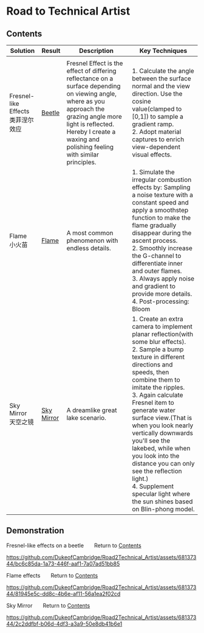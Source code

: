 # Road to Technical Artist

## <a name="contents">Contents</a>
| Solution   | Result | Description | Key Techniques |
| ----------- |---| ----------- | ---|
|      ||        | |
| Fresnel-like Effects<br/>类菲涅尔效应   |<a href="#beetle">Beetle</a>| Fresnel Effect is the effect of differing reflectance on a surface depending on viewing angle, where as you approach the grazing angle more light is reflected. Hereby I create a waxing and polishing feeling with similar principles.  |1. Calculate the angle between the surface normal and the view direction. Use the cosine value(clamped to [0,1]) to sample a gradient ramp.<br/> 2. Adopt material captures to enrich view-dependent visual effects.   |
| Flame<br/>小火苗 | <a href="#flame">Flame</a>| A most common phenomenon with endless details. |1. Simulate the irregular combustion effects by: Sampling a noise texture with a constant speed and apply a smoothstep function to make the flame gradually disappear during the ascent process.<br/> 2. Smoothly increase the G-channel to differentiate inner and outer flames.<br/> 3. Always apply noise and gradient to provide more details.  4. Post-processing: Bloom|
|Sky Mirror<br/>天空之镜   |<a href="#sky">Sky Mirror</a>| A dreamlike great lake scenario.      |1. Create an extra camera to implement planar reflection(with some blur effects).<br/> 2. Sample a bump texture in different directions and speeds, then combine them to imitate the ripples. <br/> 3. Again calculate Fresnel item to generate water surface view.(That is when you look nearly vertically downwards you'll see the lakebed, while when you look into the distance you can only see the reflection light.)<br/> 4. Supplement specular light where the sun shines based on Blin-phong model. |

## Demonstration
<a name="beetle">Fresnel-like effects on a beetle</a> &nbsp; &nbsp; &nbsp;   Return to <a href="#contents">Contents</a>

https://github.com/DukeofCambridge/Road2Technical_Artist/assets/68137344/bc6c85da-1a73-446f-aaf1-7a07ad51bb85

<a name="flame">Flame effects</a> &nbsp; &nbsp; &nbsp;   Return to <a href="#contents">Contents</a>

https://github.com/DukeofCambridge/Road2Technical_Artist/assets/68137344/81945e5c-dd8c-4b6e-af11-56a1ea2f02cd

<a name="sky">Sky Mirror</a> &nbsp; &nbsp; &nbsp;   Return to <a href="#contents">Contents</a>


https://github.com/DukeofCambridge/Road2Technical_Artist/assets/68137344/2c2ddfbf-b06d-4df3-a3a9-50e8db41b6e1


